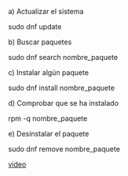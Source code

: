 a) Actualizar el sistema

sudo dnf update

b) Buscar paquetes

sudo dnf search nombre_paquete

c) Instalar algún paquete

sudo dnf install nombre_paquete

d) Comprobar que se ha instalado

rpm -q nombre_paquete

e) Desinstalar el paquete

sudo dnf remove nombre_paquete

[video](https://youtu.be/lQvC0NL96fQ)
